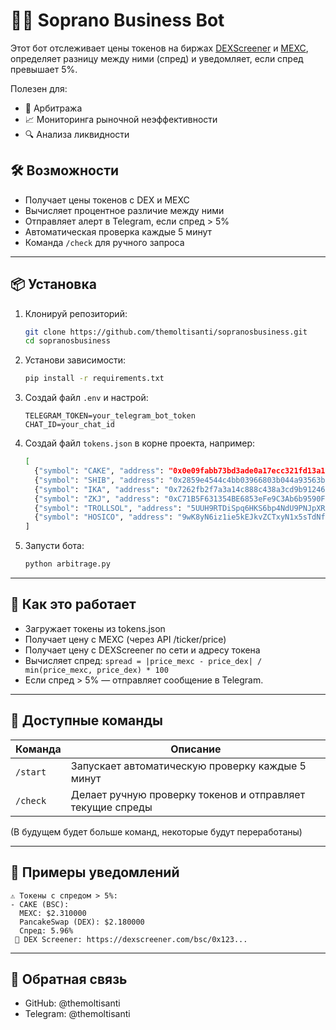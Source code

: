 # 💼💵 Soprano Business Bot

Этот бот отслеживает цены токенов на биржах [DEXScreener](https://dexscreener.com) и [MEXC](https://www.mexc.com), определяет разницу между ними (спред) и уведомляет, если спред превышает 5%.

Полезен для:
- 💱 Арбитража
- 📈 Мониторинга рыночной неэффективности
- 🔍 Анализа ликвидности

## 🛠 Возможности

- Получает цены токенов с DEX и MEXC
- Вычисляет процентное различие между ними
- Отправляет алерт в Telegram, если спред > 5%
- Автоматическая проверка каждые 5 минут
- Команда `/check` для ручного запроса

---

## 📦 Установка
1. Клонируй репозиторий:
   ```bash
   git clone https://github.com/themoltisanti/sopranosbusiness.git
   cd sopranosbusiness
   ```
2. Установи зависимости:
   ```bash
   pip install -r requirements.txt
   ```
3. Создай файл `.env` и настрой:

   ```env
   TELEGRAM_TOKEN=your_telegram_bot_token
   CHAT_ID=your_chat_id
   ```
4. Создай файл `tokens.json` в корне проекта, например:
   ```bash
   [
     {"symbol": "CAKE", "address": "0x0e09fabb73bd3ade0a17ecc321fd13a19e81ce82", "chain": "bsc"},
     {"symbol": "SHIB", "address": "0x2859e4544c4bb03966803b044a93563bd2d0dd4d", "chain": "bsc"},
     {"symbol": "IKA", "address": "0x7262fb2f7a3a14c888c438a3cd9b912469a58cf60f367352c46584262e8299aa::ika::IKA", "chain": "sui"},
     {"symbol": "ZKJ", "address": "0xC71B5F631354BE6853eFe9C3Ab6b9590F8302e81", "chain":"bsc"}, 
     {"symbol": "TROLLSOL", "address": "5UUH9RTDiSpq6HKS6bp4NdU9PNJpXRXuiw6ShBTBhgH2", "chain":"solana"},
     {"symbol": "HOSICO", "address": "9wK8yN6iz1ie5kEJkvZCTxyN1x5sTdNfx8yeMY8Ebonk", "chain": "solana"}
   ]
   ```
5. Запусти бота:
   ```bash
   python arbitrage.py
   ```
   
---

## 🧠 Как это работает

- Загружает токены из tokens.json
- Получает цену с MEXC (через API /ticker/price)
- Получает цену с DEXScreener по сети и адресу токена
- Вычисляет спред:
  `spread = |price_mexc - price_dex| / min(price_mexc, price_dex) * 100`
- Если спред > 5% — отправляет сообщение в Telegram.
  
---

## 💬 Доступные команды
| Команда  | Описание                                                   |
| -------- | ---------------------------------------------------------- |
| `/start` | Запускает автоматическую проверку каждые 5 минут           |
| `/check` | Делает ручную проверку токенов и отправляет текущие спреды |

(В будущем будет больше команд, некоторые будут переработаны)

---

## 📎 Примеры уведомлений
```
⚠️ Токены с спредом > 5%:
- CAKE (BSC):
  MEXC: $2.310000
  PancakeSwap (DEX): $2.180000
  Спред: 5.96%
 🔗 DEX Screener: https://dexscreener.com/bsc/0x123...
```

---

## 🙋 Обратная связь
- GitHub: @themoltisanti
- Telegram: @themoltisanti

